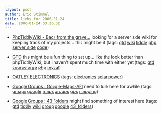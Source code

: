 ```yaml
---
layout: post
author: Eric Stimmel
title: links for 2006-01-24
date: 2006-01-24 03:20:32
--- 
```



* [PhpTiddlyWiki - Back from the grave...][]
    looking for a server side wiki for keeping track of my projects... this might be it
    (tags: [gtd][] [wiki][] [tiddly][] [php][] [server\_side][] [code][])
* [GTD][]
    this might be a fun thing to set up... like the look better than phpTiddlyWiki, but i haven't spent much time with either yet
    (tags: [gtd][] [sourceforge][] [php][] [mysql][])
* [OATLEY ELECTRONICS][]
    (tags: [electronics][] [solar][] [power][])
* [Google Groups : Google-Maps-API][]
    need to lurk here for awhile
    (tags: [gmaps][] [google][] [maps][] [groups][] [gps][] [mapping][])
* [Google Groups : 43 Folders][]
    might find something of interest here
    (tags: [gtd][] [tiddly][] [wiki][] [group][] [google][] [43\_folders][])

  [PhpTiddlyWiki - Back from the grave...]: http://www.patrickcurry.com/tiddly/
  [gtd]: http://del.icio.us/estimmel/gtd
  [wiki]: http://del.icio.us/estimmel/wiki
  [tiddly]: http://del.icio.us/estimmel/tiddly
  [php]: http://del.icio.us/estimmel/php
  [server\_side]: http://del.icio.us/estimmel/server_side
  [code]: http://del.icio.us/estimmel/code
  [GTD]: http://gtd-php.sourceforge.net/
  [sourceforge]: http://del.icio.us/estimmel/sourceforge
  [mysql]: http://del.icio.us/estimmel/mysql
  [OATLEY ELECTRONICS]: http://www.oatleyelectronics.com/
  [electronics]: http://del.icio.us/estimmel/electronics
  [solar]: http://del.icio.us/estimmel/solar
  [power]: http://del.icio.us/estimmel/power
  [Google Groups : Google-Maps-API]: http://groups.google.com/group/Google-Maps-API
  [gmaps]: http://del.icio.us/estimmel/gmaps
  [google]: http://del.icio.us/estimmel/google
  [maps]: http://del.icio.us/estimmel/maps
  [groups]: http://del.icio.us/estimmel/groups
  [gps]: http://del.icio.us/estimmel/gps
  [mapping]: http://del.icio.us/estimmel/mapping
  [Google Groups : 43 Folders]: http://groups.google.com/group/43Folders/browse_thread/thread/f639e204442f9782
  [group]: http://del.icio.us/estimmel/group
  [43\_folders]: http://del.icio.us/estimmel/43_folders

